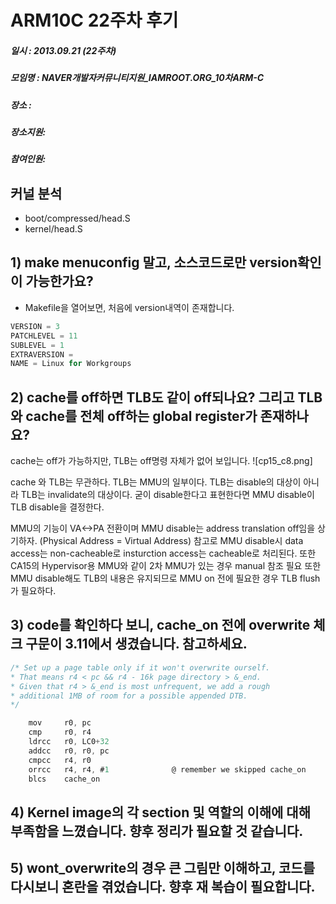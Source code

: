 # ARM10C 22주차 후기
##### 일시    : 2013.09.21 (22주차)
##### 모임명  : NAVER개발자커뮤니티지원_IAMROOT.ORG_10차ARM-C
##### 장소    : 
##### 장소지원: 
##### 참여인원: 

## 커널 분석
* boot/compressed/head.S
* kernel/head.S

## 1) make menuconfig 말고, 소스코드로만 version확인이 가능한가요?
* Makefile을 열어보면, 처음에 version내역이 존재합니다.

```c
VERSION = 3
PATCHLEVEL = 11
SUBLEVEL = 1
EXTRAVERSION =
NAME = Linux for Workgroups
```

## 2) cache를 off하면 TLB도 같이 off되나요? 그리고 TLB와 cache를 전체 off하는 global register가 존재하나요?
 cache는 off가 가능하지만, TLB는 off명령 자체가 없어 보입니다.
![cp15_c8.png]

 cache 와 TLB는 무관하다. TLB는 MMU의 일부이다.
 TLB는 disable의 대상이 아니라 TLB는 invalidate의 대상이다. 굳이 disable한다고 표현한다면 MMU disable이 TLB disable을 결정한다.

 MMU의 기능이 VA<->PA 전환이며 MMU disable는 address translation off임을 상기하자. (Physical Address = Virtual Address)
 참고로 MMU disable시 data access는 non-cacheable로 insturction access는 cacheable로 처리된다.
 또한 CA15의 Hypervisor용 MMU와 같이 2차 MMU가 있는 경우 manual 참조 필요
 또한 MMU disable해도 TLB의 내용은 유지되므로 MMU on 전에 필요한 경우 TLB flush가 필요하다.

## 3) code를 확인하다 보니, cache_on 전에 overwrite 체크 구문이 3.11에서 생겼습니다. 참고하세요.
```c
/* Set up a page table only if it won't overwrite ourself.
* That means r4 < pc && r4 - 16k page directory > &_end.
* Given that r4 > &_end is most unfrequent, we add a rough
* additional 1MB of room for a possible appended DTB.
*/

    mov     r0, pc
	cmp     r0, r4
	ldrcc   r0, LC0+32
	addcc   r0, r0, pc
	cmpcc   r4, r0
	orrcc   r4, r4, #1              @ remember we skipped cache_on
	blcs    cache_on
```

## 4) Kernel image의 각 section 및 역할의 이해에 대해 부족함을 느꼈습니다. 향후 정리가 필요할 것 같습니다.


## 5) wont_overwrite의 경우 큰 그림만 이해하고, 코드를 다시보니 혼란을 겪었습니다. 향후 재 복습이 필요합니다. 

